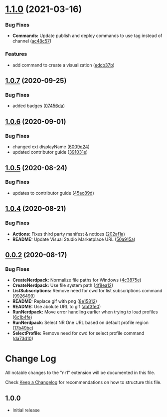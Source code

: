 # [1.1.0](https://github.com/newrelic/nr1-vscode-extension/compare/v1.0.7...v1.1.0) (2021-03-16)


### Bug Fixes

* **Commands:** Update publish and deploy commands to use tag instead of channel ([ac48c57](https://github.com/newrelic/nr1-vscode-extension/commit/ac48c57302bb5b88d9eb32f7f5754a769ac21893))


### Features

* add command to create a visualization ([edcb37b](https://github.com/newrelic/nr1-vscode-extension/commit/edcb37b4df41afe7fb9453104ef1672c4d245d7d))

## [1.0.7](https://github.com/newrelic/nr1-vscode-extension/compare/v1.0.6...v1.0.7) (2020-09-25)


### Bug Fixes

* added badges ([07456da](https://github.com/newrelic/nr1-vscode-extension/commit/07456da1bbe9e53a5506b4fe551630046e593725))

## [1.0.6](https://github.com/newrelic/nr1-vscode-extension/compare/v1.0.5...v1.0.6) (2020-09-01)


### Bug Fixes

* changed ext displayName ([6009d24](https://github.com/newrelic/nr1-vscode-extension/commit/6009d240b3f5940e1a5dc9cd6252914680eb91c7))
* updated contributor guide ([391031e](https://github.com/newrelic/nr1-vscode-extension/commit/391031eff06deb189145099c5c584409b924335e))

## [1.0.5](https://github.com/newrelic/nr1-vscode-extension/compare/v1.0.4...v1.0.5) (2020-08-24)


### Bug Fixes

* updates to contributor guide ([45ac89d](https://github.com/newrelic/nr1-vscode-extension/commit/45ac89da5dde4f9c5e6ff4c061213b67735e8561))

## [1.0.4](https://github.com/newrelic/nr1-vscode-extension/compare/v1.0.3...v1.0.4) (2020-08-21)


### Bug Fixes

* **Actions:** Fixes third party manifest & notices ([202af1a](https://github.com/newrelic/nr1-vscode-extension/commit/202af1af20ccaab55c512cad05945e445fe5d8ff))
* **README:** Update Visual Studio Marketplace URL ([50a915a](https://github.com/newrelic/nr1-vscode-extension/commit/50a915a0de256f8a941ccc2fc4e62283b0c36dd4))

## [0.0.2](https://github.com/newrelic/nr1-vscode-extension/compare/v0.0.1...v0.0.2) (2020-08-17)


### Bug Fixes

* **CreateNerdpack:** Normalize file paths for Windows ([4c3875e](https://github.com/newrelic/nr1-vscode-extension/commit/4c3875e271db794366371ff8630b970a2b226848))
* **CreateNerdpack:** Use file system path ([4f8ea12](https://github.com/newrelic/nr1-vscode-extension/commit/4f8ea12ad9f6ecf7f15c86b0d1461dafe305715f))
* **ListSubscriptions:** Remove need for cwd for list subscriptions command ([9926499](https://github.com/newrelic/nr1-vscode-extension/commit/9926499721b8cefe722620248f7c2ced10d134d0))
* **README:** Replace gif with png ([8e15812](https://github.com/newrelic/nr1-vscode-extension/commit/8e15812fb79173ccf382140152b53a6a7a4753e2))
* **README:** Use abolute URL to gif ([abf3fe0](https://github.com/newrelic/nr1-vscode-extension/commit/abf3fe04ade7ae2c35330b447bfb9ccb8ef83c2c))
* **RunNerdpack:** Move error handling earlier when trying to load profiles ([6c1b4fe](https://github.com/newrelic/nr1-vscode-extension/commit/6c1b4fe33248ed5a79532ae44c3697b7a668da09))
* **RunNerdpack:** Select NR One URL based on default profile region ([17b49bc](https://github.com/newrelic/nr1-vscode-extension/commit/17b49bc2179de318712da6d1d18b8fefbab43073))
* **SelectProfile:** Remove need for cwd for select profile command ([da73d10](https://github.com/newrelic/nr1-vscode-extension/commit/da73d103f3ac7dc36dac9d18f6d0577d9fa40c44))

# Change Log

All notable changes to the "nr1" extension will be documented in this file.

Check [Keep a Changelog](http://keepachangelog.com/) for recommendations on how to structure this file.

## 1.0.0

- Initial release
